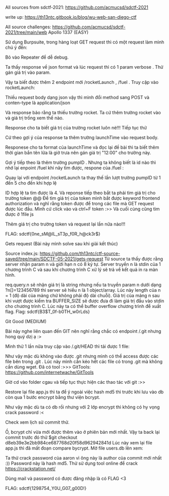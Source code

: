 All sources from sdctf-2021: https://github.com/acmucsd/sdctf-2021

write up: https://th13ntc.gitbook.io/blog/wu-web-san-diego-ctf

All source  challenges: https://github.com/acmucsd/sdctf-2021/tree/main/web
Apollo 1337 (EASY)

Sử dụng Burpsuite, trong hàng loạt GET request thì có một request làm mình chú ý đến:

Bỏ vào Repeater để dễ debug.

Ta thấy response về json format và lúc request thì có 1 param verbose . Thử gán giá trị vào param.

Vậy ta biết được thêm 2 endpoint mới /rocketLaunch , /fuel .
Truy cập vào rocketLaunch:

Thiếu request body dạng json vậy thì mình đổi method sang POST và conten-type là application/json

Và response bảo rằng ta thiếu trường rocket. Ta cứ thêm trường rocket vào và giá trị trống xem thế nào.

Response cho ta biết giá trị của trường rocket luôn nè!!! Tiếp tục thử

Cứ theo gợi ý của response ta thêm trường launchTime vào request body.

Responese cho ta format của launchTime và đọc lại đề bài thì ta biết thêm thời gian bắn tên lửa là giờ trưa nên gán giá trị "12:00" cho trường này.

Gợi ý tiếp theo là thêm trường pumpID . Nhưng ta không biết là id nào thì nhớ lại enpoint /fuel khi nãy tìm được, respone của /fuel :

Quay lại với endpoint /rocketLaunch ta thay thế lần lượt trường pumpID từ 1 đến 5 cho đến khi hợp lệ

ID hợp lệ ta tìm được là 4. Và reponse tiếp theo bắt ta phải tìm giá trị cho trường token @@
Để tìm giá trị của token mình bắt được keyword frontend authorization và nghĩ rằng token được để trong các file mà GET request được lúc đầu. Mình cứ click vào và ctrl+F token :>>
Và cuối cùng cũng tìm được ở 1file js

Thêm giá trị cho trường token và request lại lần nữa nào!!!

FLAG: sdctf{0ne_sM@lL_sT3p_f0R_h@ck3r$}

Gets request
(Bài này mình solve sau khi giải kết thúc)

Source index.js: https://github.com/th13ntc/ctf-source-saved/tree/main/SDCTF-05-2021/gets-request
 Từ source ta thấy được rằng server nhận param n và giới hạn n có 8 ký tự. Server truyền n là stdin của 1 chương trình C và sau khi chương trình C xử lý sẽ trả về kết quả in ra màn hình.

req.query.n sẽ nhận giá trị là string nhưng nếu ta truyền param n dưới dạng ?n[]=123456789 thì server sẽ hiểu n là 1 object/array. Lúc này length của n = 1 (độ dài của mảng chứ không phải độ dài chuỗi). Giá trị của mảng n sau khi vượt được kiểm tra BUFFER_SIZE sẽ được đưa đi làm giá trị đầu vào stdin cho chương trình C. Lúc này ta có thể buffer overflow chương trình để xuất flag.
Flag: sdctf{B3$T_0f-b0TH_w0rLds}

Git Good (MEDIUM)

Bài này nghe liên quan đến GIT nên nghĩ rằng chắc có endpoint /.git nhưng hong quý dzị ạ :>

Mình thử 1 lần nữa truy cập vào /.git/HEAD thì tải được 1 file:

Như vậy mặc dù không vào được .git nhưng mình có thể access được các file bên trong .git .
Lúc này mình cần kéo hết các file có trong .git mà không cần dùng wget. Đã có tool :>>>
GitTools: https://github.com/internetwache/GitTools

Giờ cd vào folder cgau và tiếp tục thực hiện các thao tác với git :>>

Restore lại file app.js thì ta để ý ngoài việc hash md5 thì trước khi lưu vào db còn qua 1 bước encrypt bằng thư viện bcrypt. 

Như vậy mặc dù ta có db rồi nhưng với 2 lớp encrypt thì không có hy vọng crack password :<

Check xem lịch sử commit thử.

Ồ, bcrypt chỉ vừa mới được thêm vào ở phiên bản mới nhất. Vậy ta back lại commit trước đó thử
$git checkout d8eb39e3e2bb984ce687768d20f58d962942841d
Lúc này xem lại file app.js thì đã mất đoạn compare bycrypt. Mở file users.db lên xem:

Ta thử crack password của aaron vì ông này là author của commit mới nhất :)) Password này là hash md5. Thử sử dụng tool online để crack
https://crackstation.net/

Dùng mail và password có được đăng nhập là có FLAG <3

FLAG: sdctf{1298754_Y0U_G07_g00D!}
